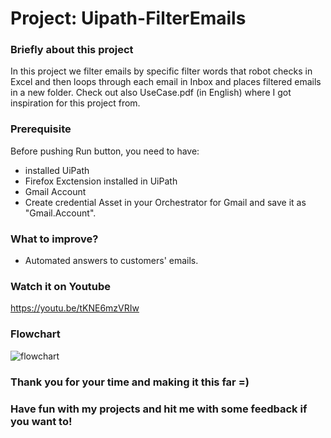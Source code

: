 # Project: Uipath-FilterEmails

### Briefly about this project
In this project we filter emails by specific filter words that robot checks in Excel and then loops through each email in Inbox and places filtered emails in a new folder. 
Check out also UseCase.pdf (in English) where I got inspiration for this project from. 

### Prerequisite
Before pushing Run button, you need to have:
- installed UiPath
- Firefox Exctension installed in UiPath
- Gmail Account
- Create credential Asset in your Orchestrator for Gmail and save it as "Gmail.Account".

### What to improve?
- Automated answers to customers' emails.

### Watch it on Youtube
https://youtu.be/tKNE6mzVRIw

### Flowchart
![flowchart](https://user-images.githubusercontent.com/80334153/153870661-9fe6edae-5e5f-4501-80c3-75e65eacd9cf.PNG)


### Thank you for your time and making it this far =) 
### Have fun with my projects and hit me with some feedback if you want to!

